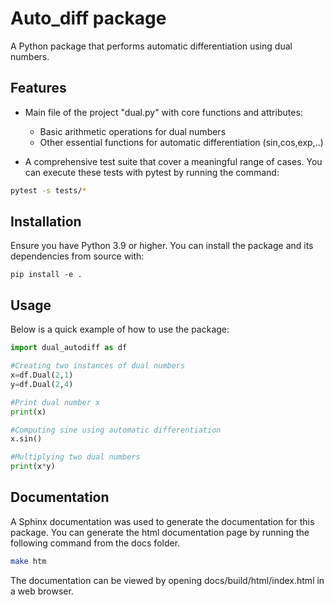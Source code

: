 # Auto_diff package 

A Python package that performs automatic differentiation using dual numbers.

## Features

* Main file of the project "dual.py" with core functions and attributes:
    * Basic arithmetic operations for dual numbers
    * Other essential functions for automatic differentiation (sin,cos,exp,..)

* A comprehensive test suite that cover a meaningful range of cases. You can execute these tests with pytest by running the command:

```bash
pytest -s tests/*
```

## Installation

Ensure you have Python 3.9 or higher. 
You can install the package and its dependencies from source with:

```
pip install -e .
```

## Usage
Below is a quick example of how to use the package:

```python
import dual_autodiff as df

#Creating two instances of dual numbers
x=df.Dual(2,1)
y=df.Dual(2,4)

#Print dual number x
print(x)

#Computing sine using automatic differentiation
x.sin()

#Multiplying two dual numbers
print(x*y)
```

## Documentation

A Sphinx documentation was used to generate the documentation for this package. You can generate the html documentation page by running the following command from the docs folder.

```bash
make htm 
```
The documentation can be viewed by opening docs/build/html/index.html in a web browser.

